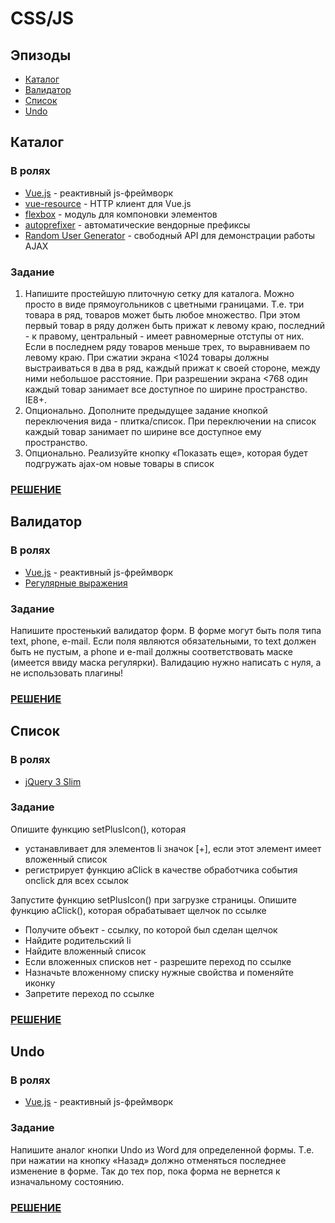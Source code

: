 # CSS/JS

## Эпизоды

- [Каталог](#Каталог)
- [Валидатор](#Валидатор)
- [Список](#Список)
- [Undo](#Undo)

## Каталог

### В ролях

- [Vue.js](http://vuejs.org/) - реактивный js-фреймворк
- [vue-resource](https://github.com/vuejs/vue-resource) - HTTP клиент для Vue.js
- [flexbox](https://www.w3.org/TR/css-flexbox-1/) - модуль для компоновки элементов
- [autoprefixer](https://autoprefixer.github.io/) - автоматические вендорные префиксы
- [Random User Generator](https://randomuser.me/) - свободный API для демонстрации работы AJAX

### Задание

1. Напишите простейшую плиточную сетку для каталога. Можно просто в виде прямоугольников с цветными границами. Т.е. три товара в ряд, товаров может быть любое множество. При этом первый товар в ряду должен быть прижат к левому краю, последний - к правому, центральный - имеет равномерные отступы от них. Если в последнем ряду товаров меньше трех, то выравниваем по левому краю. При сжатии экрана <1024 товары должны выстраиваться в два в ряд, каждый прижат к своей стороне, между ними небольшое расстояние. При разрешении экрана <768 один каждый товар занимает все доступное по ширине пространство. IE8+.
2. Опционально. Дополните предыдущее задание кнопкой переключения вида - плитка/список. При переключении на список каждый товар занимает по ширине все доступное ему пространство.
3. Опционально. Реализуйте кнопку «Показать еще», которая будет подгружать ajax-ом новые товары в список

### [РЕШЕНИЕ](https://yeltsov.github.io/sozdavatel-tasks/js/1.html)

## Валидатор

### В ролях

- [Vue.js](http://vuejs.org/) - реактивный js-фреймворк
- [Регулярные выражения](https://ru.wikibooks.org/wiki/%D0%A0%D0%B5%D0%B3%D1%83%D0%BB%D1%8F%D1%80%D0%BD%D1%8B%D0%B5_%D0%B2%D1%8B%D1%80%D0%B0%D0%B6%D0%B5%D0%BD%D0%B8%D1%8F)

### Задание

Напишите простенький валидатор форм. В форме могут быть поля типа text, phone, e-mail. Если поля являются обязательными, то text должен быть не пустым, а phone и e-mail должны соответствовать маске (имеется ввиду маска регулярки). Валидацию нужно написать с нуля, а не использовать плагины!

### [РЕШЕНИЕ](https://yeltsov.github.io/sozdavatel-tasks/js/2.html)

## Список

### В ролях

- [jQuery 3 Slim](https://jquery.com/)

### Задание

Опишите функцию setPlusIcon(), которая

- устанавливает для элементов li значок [+], если этот элемент имеет вложенный список
- регистрирует функцию aClick в качестве обработчика события onclick для всех ссылок

Запустите функцию setPlusIcon() при загрузке страницы. Опишите функцию aClick(), которая обрабатывает щелчок по ссылке
- Получите объект - ссылку, по которой был сделан щелчок
- Найдите родительский li
- Найдите вложенный список
- Если вложенных списков нет - разрешите переход по ссылке
- Назначьте вложенному списку нужные свойства и поменяйте иконку
- Запретите переход по ссылке

### [РЕШЕНИЕ](https://yeltsov.github.io/sozdavatel-tasks/js/3.html)

## Undo

### В ролях

- [Vue.js](http://vuejs.org/) - реактивный js-фреймворк

### Задание

Напишите аналог кнопки Undo из Word для определенной формы. Т.е. при нажатии на кнопку «Назад» должно отменяться последнее изменение в форме. Так до тех пор, пока форма не вернется к изначальному состоянию.

### [РЕШЕНИЕ](https://yeltsov.github.io/sozdavatel-tasks/js/4.html)
